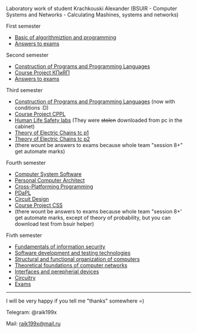 Laboratory work of student Krachkouski Alexander (BSUIR - Computer Systems and Networks - Calculating Mashines, systems and networks) 

First semester
  * [Basic of algorithmiztion and programming](https://github.com/raik199x/student-life/tree/main/1%20semestr)
  * [Answers to exams](https://mega.nz/folder/tOBCWJIQ#6VFbbc7J7PVOZAH6HF8JNQ)

Second semester
 * [Construction of Programs and Programming Languages](https://github.com/raik199x/student-life/tree/main/2%20semestr)
 * [Course Project КПиЯП](https://mega.nz/folder/kfxW1J4T#Ai8xG8GYLUnlqVUZnerRSw)
 * [Answers to exams](https://mega.nz/folder/gXpCjZpY#4sTSBgLJ9jzq-WLlXYVtjQ)

Third semester
 * [Construction of Programs and Programming Languages](https://github.com/raik199x/student-life/tree/main/3%20semestr) (now with conditions :D)
 * [Course Project CPPL](https://github.com/raik199x/file-manager-for-linux)
 * [Human Life Safety labs](https://mega.nz/folder/1Sx0jTSC#d8mv18nHmIBdc8TZgxroJg) (They were ~~stolen~~ downloaded from pc in the cabinet)
 * [Theory of Electric Chains tc p1](https://mega.nz/folder/ob5C3BqB#CW5uotscMA6lN9EvzIuUGA)
 * [Theory of Electric Chains tc p2](https://mega.nz/folder/tW5gTBTS#rQk3JlMYT-lDu15NcDpJyQ)
 * (there wount be answers to exams because whole team "session 8+" get automate marks)

Fourth semester
 * [Computer System Software](https://github.com/raik199x/BSUIR-labs/tree/main/4%20semestr/CSS)
 * [Personal Computer Architect](https://github.com/raik199x/BSUIR-labs/tree/main/4%20semestr/PCA)
 * [Cross-Platforming Programming](https://github.com/raik199x/BSUIR-labs/tree/main/4%20semestr/JavaCPP)
 * [PDaPL](https://github.com/raik199x/BSUIR-labs/tree/main/4%20semestr/PDaPL)
 * [Circuit Design](https://github.com/raik199x/BSUIR-labs/tree/2b206dadc607a9f032e0a0ff1a46322439cee27b/4%20semestr/Circuit%20Design)
 * [Course Project CSS](https://github.com/raik199x/Client-server-Chat-linux)
 * (there wount be answers to exams because whole team "session 8+' get automate marks, except of theory of probability, but you can download test from bsuir helper)

Fivth semester
 * [Fundamentals of information security](https://github.com/raik199x/BSUIR-labs/tree/main/5%20semestr/FIS)
 * [Software development and testing technologies](https://github.com/raik199x/BSUIR-labs/tree/main/5%20semestr/SDTT)
 * [Structural and functional organization of computers](https://github.com/raik199x/BSUIR-labs/tree/main/5%20semestr/SFOC)
 * [Theoretical foundations of computer networks](https://github.com/raik199x/BSUIR-labs/tree/main/5%20semestr/TFCN)
 * [Interfaces and perepherial devices](https://github.com/raik199x/BSUIR-labs/tree/main/5%20semestr/IPD)
 * [Circuitry](https://github.com/raik199x/BSUIR-labs/tree/main/5%20semestr/circuitry)
 * [Exams](https://github.com/raik199x/BSUIR-labs/tree/main/5%20semestr/examens)

---

 I will be very happy if you tell me "thanks" somewhere =)

 Telegram: @raik199x

 Mail:     raik199x@mail.ru
